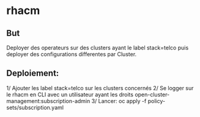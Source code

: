 # rhacm

## But

Deployer des operateurs sur des clusters ayant le label stack=telco puis deployer des configurations differentes par Cluster.

## Deploiement:

1/ Ajouter les label stack=telco sur les clusters concernés
2/ Se logger sur le rhacm en CLI avec un utilisateur ayant les droits open-cluster-management:subscription-admin 
3/ Lancer: oc apply -f policy-sets/subscription.yaml